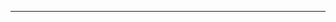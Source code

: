 <!--
CO_OP_TRANSLATOR_METADATA:
{
  "original_hash": "661bbc8e2592ebbb96aa84b1462f5755",
  "translation_date": "2025-08-28T20:08:22+00:00",
  "source_file": "03-CoreGenerativeAITechniques/README.md",
  "language_code": "no"
}
-->


---

